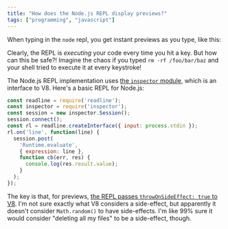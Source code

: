 ```yaml
---
title: "How does the Node.js REPL display previews?"
tags: ["programming", "javascript"]
---
```


When typing in the `node` repl,
you get instant previews as you type, 
like this:

<asciinema-player src="/assets/2020-10-05/math_random.cast" autoplay loop theme="solarized-light"></asciinema-player>

Clearly, the REPL is _executing_ your code every time you hit a key.
But how can this be safe?!
Imagine the chaos if you typed `rm -rf /foo/bar/baz` 
and your shell tried to execute it at every keystroke!

The Node.js REPL implementation uses [the `inspector` module](https://nodejs.org/api/inspector.html),
which is an interface to V8.
Here's a basic REPL for Node.js:

```js
const readline = require('readline');
const inspector = require('inspector');
const session = new inspector.Session();
session.connect();
const rl = readline.createInterface({ input: process.stdin });
rl.on('line', function(line) {
  session.post(
    'Runtime.evaluate', 
    { expression: line }, 
    function cb(err, res) {
      console.log(res.result.value);
    }
  );
});
```


The key is that, for previews,
[the REPL passes `throwOnSideEffect: true` to V8](https://github.com/BridgeAR/node/blob/b38d26a1685630eaf0a2aa2a933934e80f0a3f57/lib/internal/repl/utils.js#L291).
I'm not sure exactly what V8 considers a side-effect,
but apparently it doesn't consider `Math.random()` to have side-effects.
I'm like 99% sure it would consider "deleting all my files" to be a side-effect, though.

<link rel="stylesheet" type="text/css" href="/assets/2020-10-05/asciinema-player.css" />
<script src="/assets/2020-10-05/asciinema-player.js"></script>
